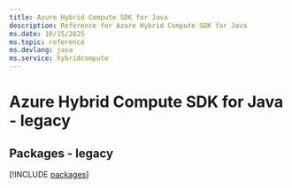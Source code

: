 ```yaml
---
title: Azure Hybrid Compute SDK for Java
description: Reference for Azure Hybrid Compute SDK for Java
ms.date: 10/15/2025
ms.topic: reference
ms.devlang: java
ms.service: hybridcompute
---
```

# Azure Hybrid Compute SDK for Java - legacy
## Packages - legacy
[!INCLUDE [packages](hybrid-compute-index.md)]